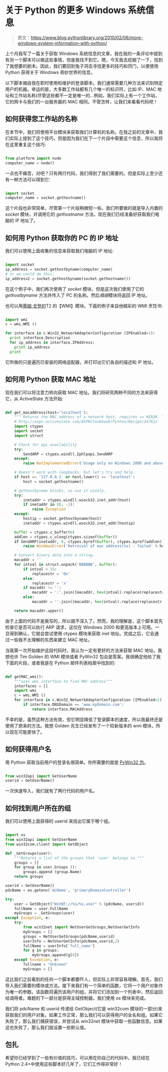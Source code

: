 # 关于 Python 的更多 Windows 系统信息

> 原文：<https://www.blog.pythonlibrary.org/2010/02/06/more-windows-system-information-with-python/>

上个月我写了一篇关于获取 Windows 系统信息的文章，我在我的一条评论中提到有另一个脚本可以做这些事情，但是我找不到它。嗯，今天我去挖掘了一下，找到了我想要的剧本。因此，我们要回到兔子洞去寻找更多的技巧和窍门，以便使用 Python 获得关于 Windows 奇妙世界的信息。

以下脚本摘自我在职时使用和维护的登录脚本。我们通常需要几种方法来识别特定用户的机器。幸运的是，大多数工作站都有几个唯一的标识符，比如 IP、MAC 地址和工作站名称(尽管这些都不一定是唯一的...例如，我们实际上有一个工作站，它的网卡与我们的一台服务器的 MAC 相同。不管怎样，让我们来看看代码吧！

## 如何获得您工作站的名称

在本节中，我们将使用平台模块来获取我们计算机的名称。在我之前的文章中，我们实际上提到了这个技巧，但是因为我们在下一个片段中需要这个信息，所以我将在这里重复这个技巧:

```py

from platform import node
computer_name = node()

```

一点也不痛苦，对吧？只有两行代码，我们得到了我们需要的。但是实际上至少还有一种方法可以得到它:

```py

import socket
computer_name = socket.gethostname()

```

这个片段也非常简单，尽管第一个片段稍微短一些。我们所要做的就是导入内置的 *socket* 模块，并调用它的 *gethostname* 方法。现在我们已经准备好获取我们电脑的 IP 地址了。

## 如何用 Python 获取你的 PC 的 IP 地址

我们可以使用上面收集的信息来获取我们电脑的 IP 地址:

```py

import socket
ip_address = socket.gethostbyname(computer_name)
# or we could do this:
ip_address2 = socket.gethostbyname(socket.gethostname())

```

在这个例子中，我们再次使用了 *socket* 模块，但是这次我们使用了它的 *gethostbyname* 方法并传入了 PC 的名称。然后*插座*模块将返回 IP 地址。

也可以用[蒂姆·戈登的](http://ramblings.timgolden.me.uk/)T2 的【WMI】模块。下面的例子来自他精彩的 WMI 烹饪书:

```py

import wmi
c = wmi.WMI ()

for interface in c.Win32_NetworkAdapterConfiguration (IPEnabled=1):
  print interface.Description
  for ip_address in interface.IPAddress:
    print ip_address
  print

```

它所做的只是遍历已安装的网络适配器，并打印出它们各自的描述和 IP 地址。

## 如何用 Python 获取 MAC 地址

现在我们可以将注意力转向获取 MAC 地址。我们将研究两种不同的方法来获得它，从 ActiveState 方法开始:

```py

def get_macaddress(host='localhost'):
    """ Returns the MAC address of a network host, requires >= WIN2K. """
    # http://aspn.activestate.com/ASPN/Cookbook/Python/Recipe/347812
    import ctypes
    import socket
    import struct

    # Check for api availability
    try:
        SendARP = ctypes.windll.Iphlpapi.SendARP
    except:
        raise NotImplementedError('Usage only on Windows 2000 and above')

    # Doesn't work with loopbacks, but let's try and help.
    if host == '127.0.0.1' or host.lower() == 'localhost':
        host = socket.gethostname()

    # gethostbyname blocks, so use it wisely.
    try:
        inetaddr = ctypes.windll.wsock32.inet_addr(host)
        if inetaddr in (0, -1):
            raise Exception
    except:
        hostip = socket.gethostbyname(host)
        inetaddr = ctypes.windll.wsock32.inet_addr(hostip)

    buffer = ctypes.c_buffer(6)
    addlen = ctypes.c_ulong(ctypes.sizeof(buffer))
    if SendARP(inetaddr, 0, ctypes.byref(buffer), ctypes.byref(addlen)) != 0:
        raise WindowsError('Retreival of mac address(%s) - failed' % host)

    # Convert binary data into a string.
    macaddr = ''
    for intval in struct.unpack('BBBBBB', buffer):
        if intval > 15:
            replacestr = '0x'
        else:
            replacestr = 'x'
        if macaddr != '':
            macaddr = ':'.join([macaddr, hex(intval).replace(replacestr, '')])
        else:
            macaddr = ''.join([macaddr, hex(intval).replace(replacestr, '')])

    return macaddr.upper()

```

由于上面的代码不是我写的，所以就不深入了。然而，我的理解是，这个脚本首先检查它是否可以执行 ARP 请求，这仅在 Windows 2000 和更高版本上可用。一旦得到确认，它就会尝试使用 ctypes 模块来获取 inet 地址。完成之后，它会通过一些我不太理解的东西来建立 MAC 地址。

当我第一次开始维护这段代码时，我认为一定有更好的方法来获取 MAC 地址。我想也许 Tim Golden 的 WMI 模块或者 PyWin32 包会是答案。我很确定他给了我下面的片段，或者我是在 Python 邮件列表档案中找到的:

```py

def getMAC_wmi():
    """uses wmi interface to find MAC address"""    
    interfaces = []
    import wmi
    c = wmi.WMI ()
    for interface in c.Win32_NetworkAdapterConfiguration (IPEnabled=1):
        if interface.DNSDomain == 'www.myDomain.com':
            return interface.MACAddress

```

不幸的是，虽然这种方法有效，但它明显降低了登录脚本的速度，所以我最终还是使用了原来的方法。我想 Golden 先生已经发布了一个较新版本的 wmi 模块，所以现在可能更快了。

## 如何获得用户名

用 Python 获取当前用户的登录名很简单。你所需要的就是 [PyWin32 包](http://sourceforge.net/projects/pywin32/files/)。

```py

from win32api import GetUserName
userid = GetUserName()

```

一次快速导入，我们就有了两行代码的用户名。

## 如何找到用户所在的组

我们可以使用上面获得的 userid 来找出它属于哪个组。

```py

import os
from win32api import GetUserName
from win32com.client import GetObject

def _GetGroups(user):
    """Returns a list of the groups that 'user' belongs to."""
    groups = []
    for group in user.Groups ():
        groups.append (group.Name)
    return groups

userid = GetUserName()
pdcName = os.getenv('dcName', 'primaryDomainController')

try:
    user = GetObject("WinNT://%s/%s,user" % (pdcName, userid))
    fullName = user.FullName
    myGroups = _GetGroups(user)
except Exception, e:
    try:
        from win32net import NetUserGetGroups,NetUserGetInfo
        myGroups = []
        groups = NetUserGetGroups(pdcName,userid)
        userInfo = NetUserGetInfo(pdcName,userid,2)
        fullName = userInfo['full_name']
        for g in groups:
            myGroups.append(g[0])
    except Exception, e:
        fullname = "Unknown"
        myGroups = []

```

这比我们之前看到的任何一个脚本都要吓人，但实际上非常容易理解。首先，我们导入我们需要的模块或方法。接下来我们有一个简单的函数，它将一个用户对象作为唯一的参数。该函数将遍历该用户的组，并将它们添加到一个列表中，然后返回给调用者。难题的下一部分是获得主域控制器，我们使用 *os* 模块来完成。

我们将 pdcName 和 userid 传递给 GetObject(它是 win32com 模块的一部分)来获取我们的用户对象。如果工作正常，那么我们可以获得用户的全名和组。如果它失败了，那么我们捕获错误，并尝试从 win32net 模块中获取一些函数信息。如果这也失败了，那么我们就设置一些默认值。

## 包扎

希望你已经学到了一些有价值的技巧，可以用在你自己的代码中。我已经在 Python 2.4+中使用这些脚本好几年了，它们工作得非常好！